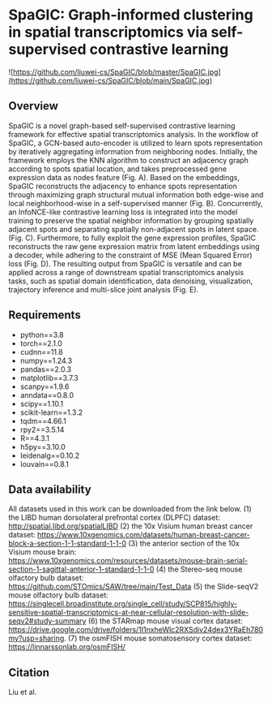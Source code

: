 # SpaGIC: Graph-informed clustering in spatial transcriptomics via self-supervised contrastive learning

![https://github.com/liuwei-cs/SpaGIC/blob/master/SpaGIC.jpg](https://github.com/liuwei-cs/SpaGIC/blob/main/SpaGIC.jpg)

## Overview
SpaGIC is a novel graph-based self-supervised contrastive learning framework for effective spatial transcriptomics analysis. In the workflow of SpaGIC, a GCN-based auto-encoder is utilized to learn spots representation by iteratively aggregating information from neighboring nodes. Initially, the framework employs the KNN algorithm to construct an adjacency graph according to spots spatial location, and takes preprocessed gene expression data as nodes feature (Fig. A). Based on the embeddings, SpaGIC reconstructs the adjacency to enhance spots representation through maximizing graph structural mutual information both edge-wise and local neighborhood-wise in a self-supervised manner (Fig. B). Concurrently, an InfoNCE-like contrastive learning loss is integrated into the model training to preserve the spatial neighbor information by grouping spatially adjacent spots and separating spatially non-adjacent spots in latent space. (Fig. C). Furthermore, to fully exploit the gene expression profiles, SpaGIC reconstructs the raw gene expression matrix from latent embeddings using a decoder, while adhering to the constraint of MSE (Mean Squared Error) loss (Fig. D). The resulting output from SpaGIC is versatile and can be applied across a range of downstream spatial transcriptomics analysis tasks, such as spatial domain identification, data denoising, visualization, trajectory inference and multi-slice joint analysis (Fig. E).

## Requirements
* python==3.8
* torch==2.1.0
* cudnn==11.8
* numpy==1.24.3
* pandas==2.0.3
* matplotlib==3.7.3
* scanpy==1.9.6
* anndata==0.8.0
* scipy==1.10.1
* scikit-learn==1.3.2
* tqdm==4.66.1
* rpy2==3.5.14
* R==4.3.1
* h5py==3.10.0
* leidenalg==0.10.2
* louvain==0.8.1

## Data availability
All datasets used in this work can be downloaded from the link below. 
(1) the LIBD human dorsolateral prefrontal cortex (DLPFC) dataset: http://spatial.libd.org/spatialLIBD
(2) the 10x Visium human breast cancer dataset: https://www.10xgenomics.com/datasets/human-breast-cancer-block-a-section-1-1-standard-1-1-0 
(3) the anterior section of the 10x Visium mouse brain: https://www.10xgenomics.com/resources/datasets/mouse-brain-serial-section-1-sagittal-anterior-1-standard-1-1-0
(4) the Stereo-seq mouse olfactory bulb dataset: https://github.com/STOmics/SAW/tree/main/Test_Data
(5) the Slide-seqV2 mouse olfactory bulb dataset: https://singlecell.broadinstitute.org/single_cell/study/SCP815/highly-sensitive-spatial-transcriptomics-at-near-cellular-resolution-with-slide-seqv2#study-summary
(6) the STARmap mouse visual cortex dataset: https://drive.google.com/drive/folders/1I1nxheWlc2RXSdiv24dex3YRaEh780my?usp=sharing.
(7) the osmFISH mouse somatosensory cortex dataset: https://linnarssonlab.org/osmFISH/

## Citation
Liu et al. 
